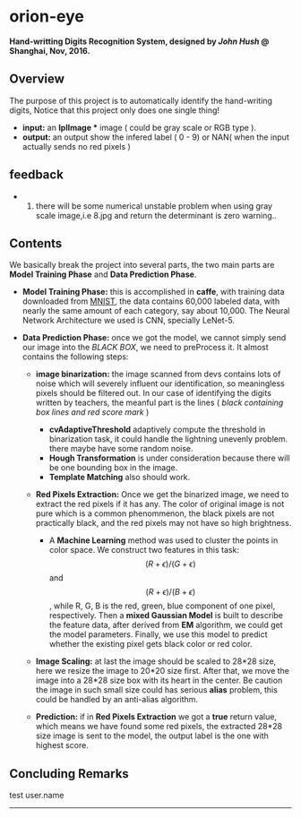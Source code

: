 # orion-eye

**Hand-writting Digits Recognition System, designed by *John Hush* @ Shanghai, Nov, 2016.**
##  Overview

The purpose of this project is to automatically identify the hand-writing digits, Notice that this project only does one single thing! 

* **input:** an **IplImage \*** image ( could be gray scale or RGB type ).
* **output:** an output show the infered label ( 0 - 9) or NAN( when the input actually sends no red pixels )

## feedback
* 1. there will be some numerical unstable problem when using gray scale image,i.e 8.jpg
and return the determinant is zero warning..
## Contents

We basically break the project into several parts, the two main parts are **Model Training Phase** and **Data Prediction Phase**.  

* **Model Training Phase:** this is accomplished in **caffe**, with training data downloaded from [MNIST](http://yann.lecun.com/exdb/mnist/), the data contains 60,000 labeled data, with nearly the same amount of each category, say about 10,000. The Neural Network Architecture we used is CNN, specially LeNet-5.

* **Data Prediction Phase:** once we got the model, we cannot simply send our image into the *BLACK BOX*, we need to preProcess it. It almost contains the following steps:  
	- **image binarization:** the image scanned from devs contains lots of noise which will severely influent our identification, so meaningless pixels should be filtered out. In our case of identifying the digits written by teachers, the meanful part is the lines ( *black containing box lines and red score mark* )  

		* **cvAdaptiveThreshold** adaptively compute the threshold in binarization task, it could handle the lightning unevenly problem. there maybe have some random noise.
		* **Hough Transformation** is under consideration because there will be one bounding box in the image.
		* **Template Matching** also should work.
	
	- **Red Pixels Extraction:** Once we get the binarized image, we need to extract the red pixels if it has any. The color of original image is not pure which is a common phenommenon, the black pixels are not practically black, and the red pixels may not have so high brightness.  

		* A **Machine Learning** method was used to cluster the points in color space. We construct two features in this task: $$(R+\epsilon)/(G+\epsilon)$$ and $$(R+\epsilon)/(B+\epsilon)$$, while R, G, B is the red, green, blue component of one pixel, respectively. Then a **mixed Gaussian Model** is built to describe the feature data, after derived from **EM** algorithm, we could get the model parameters. Finally, we use this model to predict whether the existing pixel gets black color or red color.  

	- **Image Scaling:** at last the image should be scaled to 28\*28 size, here we resize the image to 20\*20 size first. After that, we move the image into a 28\*28 size box with its heart in the center. Be caution the image in such small size could has serious **alias** problem, this could be handled by an anti-alias algorithm.  

	- **Prediction:** if in **Red Pixels Extraction** we got a **true** return value, which means we have found some red pixels, the extracted 28\*28 size image is sent to the model, the output label is the one with highest score.  

## Concluding Remarks
 test user.name 
***
